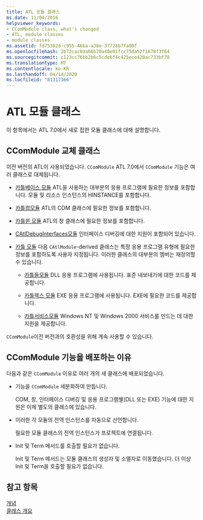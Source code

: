 ```yaml
---
title: ATL 모듈 클래스
ms.date: 11/04/2016
helpviewer_keywords:
- CComModule class, what's changed
- ATL, module classes
- module classes
ms.assetid: fd75382d-c955-46ba-a38e-37728b7fa00f
ms.openlocfilehash: 2b72cac0da06b70a40e01fcc75da52f1678f3f64
ms.sourcegitcommit: c123cc76bb2b6c5cde6f4c425ece420ac733bf70
ms.translationtype: MT
ms.contentlocale: ko-KR
ms.lasthandoff: 04/14/2020
ms.locfileid: "81317366"
---
```

# <a name="atl-module-classes"></a>ATL 모듈 클래스

이 항목에서는 ATL 7.0에서 새로 접한 모듈 클래스에 대해 설명합니다.

## <a name="ccommodule-replacement-classes"></a>CComModule 교체 클래스

이전 버전의 ATL이 사용되었습니다. `CComModule` ATL 7.0에서 `CComModule` 기능은 여러 클래스로 대체됩니다.

- [카틀베이스 모듈](../atl/reference/catlbasemodule-class.md) ATL을 사용하는 대부분의 응용 프로그램에 필요한 정보를 포함합니다. 모듈 및 리소스 인스턴스의 HINSTANCE를 포함합니다.

- [카틀컴모듈](../atl/reference/catlcommodule-class.md) ATL의 COM 클래스에 필요한 정보를 포함합니다.

- [카틀윈 모듈](../atl/reference/catlwinmodule-class.md) ATL의 창 클래스에 필요한 정보를 포함합니다.

- [CAtlDebugInterfaces모듈](../atl/reference/catldebuginterfacesmodule-class.md) 인터페이스 디버깅에 대한 지원이 포함되어 있습니다.

- [카틀 모듈](../atl/reference/catlmodule-class.md) 다음 `CAtlModule`-derived 클래스는 특정 응용 프로그램 유형에 필요한 정보를 포함하도록 사용자 지정됩니다. 이러한 클래스의 대부분의 멤버는 재정의할 수 있습니다.

  - [카틀들모듈](../atl/reference/catldllmodulet-class.md) DLL 응용 프로그램에 사용됩니다. 표준 내보내기에 대한 코드를 제공합니다.

  - [카틀렉스 모듈](../atl/reference/catlexemodulet-class.md) EXE 응용 프로그램에 사용됩니다. EXE에 필요한 코드를 제공합니다.

  - [카틀서비스모듈](../atl/reference/catlservicemodulet-class.md) Windows NT 및 Windows 2000 서비스를 만드는 데 대한 지원을 제공합니다.

`CComModule`이전 버전과의 호환성을 위해 계속 사용할 수 있습니다.

## <a name="reasons-for-distributing-ccommodule-functionality"></a>CComModule 기능을 배포하는 이유

다음과 같은 `CComModule` 이유로 여러 개의 새 클래스에 배포되었습니다.

- 기능을 `CComModule` 세분화하여 만듭니다.

   COM, 창, 인터페이스 디버깅 및 응용 프로그램별(DLL 또는 EXE) 기능에 대한 지원은 이제 별도의 클래스에 있습니다.

- 이러한 각 모듈의 전역 인스턴스를 자동으로 선언합니다.

   필요한 모듈 클래스의 전역 인스턴스가 프로젝트에 연결됩니다.

- Init 및 Term 메서드를 호출할 필요가 없습니다.

   Init 및 Term 메서드는 모듈 클래스의 생성자 및 소멸자로 이동했습니다. 더 이상 Init 및 Term을 호출할 필요가 없습니다.

## <a name="see-also"></a>참고 항목

[개념](../atl/active-template-library-atl-concepts.md)<br/>
[클래스 개요](../atl/atl-class-overview.md)
